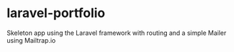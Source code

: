# laravel-portfolio
Skeleton app using the Laravel framework with routing and a simple Mailer using Mailtrap.io
